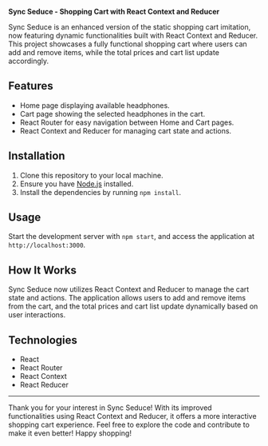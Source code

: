 **Sync Seduce - Shopping Cart with React Context and Reducer**

Sync Seduce is an enhanced version of the static shopping cart imitation, now featuring dynamic functionalities built with React Context and Reducer. This project showcases a fully functional shopping cart where users can add and remove items, while the total prices and cart list update accordingly.

## Features

- Home page displaying available headphones.
- Cart page showing the selected headphones in the cart.
- React Router for easy navigation between Home and Cart pages.
- React Context and Reducer for managing cart state and actions.

## Installation

1. Clone this repository to your local machine.
2. Ensure you have [Node.js](https://nodejs.org) installed.
3. Install the dependencies by running `npm install`.

## Usage

Start the development server with `npm start`, and access the application at `http://localhost:3000`.

## How It Works

Sync Seduce now utilizes React Context and Reducer to manage the cart state and actions. The application allows users to add and remove items from the cart, and the total prices and cart list update dynamically based on user interactions.

## Technologies

- React
- React Router
- React Context
- React Reducer

---
Thank you for your interest in Sync Seduce! With its improved functionalities using React Context and Reducer, it offers a more interactive shopping cart experience. Feel free to explore the code and contribute to make it even better! Happy shopping!
